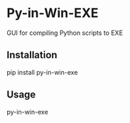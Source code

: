 # Py-in-Win-EXE

GUI for compiling Python scripts to EXE

## Installation
pip install py-in-win-exe

## Usage
py-in-win-exe